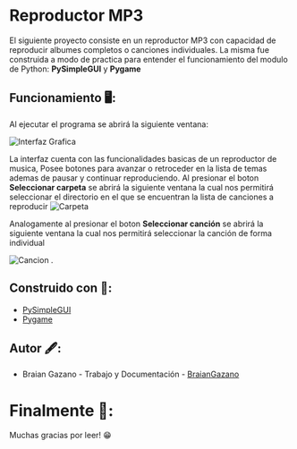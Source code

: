 # Reproductor MP3

El siguiente proyecto consiste en un reproductor MP3 con capacidad de reproducir albumes completos o canciones individuales.
La misma fue construida a modo de practica para entender el funcionamiento del modulo de Python: **PySimpleGUI** y **Pygame**

## Funcionamiento 🖥:

Al ejecutar el programa se abrirá la siguiente ventana:

![Interfaz Grafica](https://i.ibb.co/R49nw68/imagen-2020-12-27-182258.png)

La interfaz cuenta con las funcionalidades basicas de un reproductor de musica, Posee botones para avanzar o retroceder en la lista de temas ademas de pausar y continuar reproduciendo.
Al presionar el boton **Seleccionar carpeta** se abrirá la siguiente ventana la cual nos permitirá seleccionar el directorio en el que se encuentran la lista de canciones a reproducir
![Carpeta](https://i.ibb.co/5nQqR6d/imagen-2020-12-27-182530.png)

Analogamente al presionar el boton **Seleccionar canción** se abrirá la siguiente ventana la cual nos permitirá seleccionar la canción de forma individual

![Cancion](https://i.ibb.co/tQg69wp/imagen-2020-12-27-182656.png)
.

## Construido con 🔨:

- [PySimpleGUI](https://pysimplegui.readthedocs.io/en/latest/)
- [Pygame](https://www.pygame.org/docs/ref/music.html)

## Autor 🖋:

- Braian Gazano - Trabajo y Documentación - [BraianGazano](https://github.com/BraianGazano)

# Finalmente 👑:

Muchas gracias por leer! 😁
